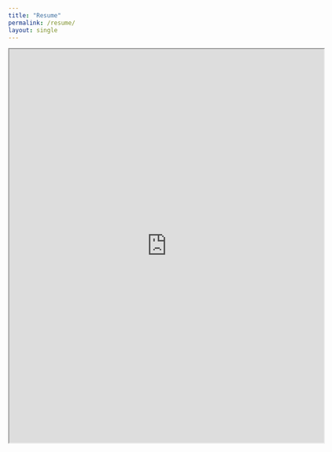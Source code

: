```yaml
---
title: "Resume"
permalink: /resume/
layout: single
---
```



<iframe src="https://drive.google.com/file/d/1BHvIN-AIIuCsaVuY6WIy2haNWWO1UEtl/view?usp=drive_link" width="640" height="800"></iframe>